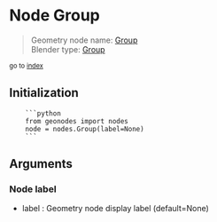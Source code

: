 
# Node Group

> Geometry node name: [Group](https://docs.blender.org/manual/en/latest/modeling/geometry_nodes/group.html)<br>
  Blender type: [Group](https://docs.blender.org/api/current/bpy.types.GeometryNodeGroup.html)
  
<sub>go to [index](/docs/index.md)</sub>

Initialization
--------------
        
        ```python
        from geonodes import nodes
        node = nodes.Group(label=None)
        ```



## Arguments


### Node label

- label : Geometry node display label (default=None)
